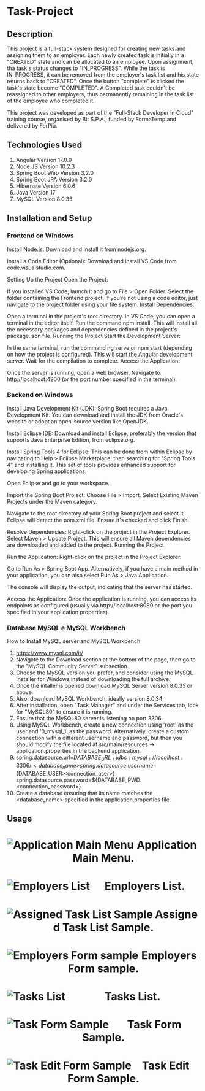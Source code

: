 # Task-Project

## Description 

This project is a full-stack system designed for creating new tasks and assigning them to an employer.
Each newly created task is initially in a "CREATED" state and can be allocated to an employee. Upon assignment, tha task's status changes to "IN_PROGRESS".
While the task is IN_PROGRESS, it can be removed from the employer's task list and his state returns back to "CREATED".
Once the button "complete" is clicked the task's state become "COMPLETED". A Completed task couldn't be reassigned to other employers, thus permanently remaining in the task list of the employee who completed it.

This project was developed as part of the "Full-Stack Developer in Cloud" training course, organised by Bit S.P.A., funded by FormaTemp and delivered by ForPiù.

## Technologies Used

1. Angular Version 17.0.0
2. Node.JS Version 10.2.3
3. Spring Boot Web Version 3.2.0
4. Spring Boot JPA Version 3.2.0
5. Hibernate Version 6.0.6
6. Java Version 17
7. MySQL Version 8.0.35

## Installation and Setup

### Frontend on Windows

Install Node.js: Download and install it from nodejs.org.

Install a Code Editor (Optional): Download and install VS Code from code.visualstudio.com.

Setting Up the Project
Open the Project:

If you installed VS Code, launch it and go to File > Open Folder. Select the folder containing the Frontend project.
If you’re not using a code editor, just navigate to the project folder using your file system.
Install Dependencies:

Open a terminal in the project's root directory. In VS Code, you can open a terminal in the editor itself.
Run the command npm install. This will install all the necessary packages and dependencies defined in the project's package.json file.
Running the Project
Start the Development Server:

In the same terminal, run the command ng serve or npm start (depending on how the project is configured). This will start the Angular development server.
Wait for the compilation to complete.
Access the Application:

Once the server is running, open a web browser.
Navigate to http://localhost:4200 (or the port number specified in the terminal).

### Backend on Windows

Install Java Development Kit (JDK): Spring Boot requires a Java Development Kit. You can download and install the JDK from Oracle's website or adopt an open-source version like OpenJDK.

Install Eclipse IDE: Download and install Eclipse, preferably the version that supports Java Enterprise Edition, from eclipse.org.

Install Spring Tools 4 for Eclipse: This can be done from within Eclipse by navigating to Help > Eclipse Marketplace, then searching for "Spring Tools 4" and installing it. This set of tools provides enhanced support for developing Spring applications.

Open Eclipse and go to your workspace.

Import the Spring Boot Project:
Choose File > Import.
Select Existing Maven Projects under the Maven category.

Navigate to the root directory of your Spring Boot project and select it.
Eclipse will detect the pom.xml file. Ensure it's checked and click Finish.

Resolve Dependencies:
Right-click on the project in the Project Explorer.
Select Maven > Update Project. This will ensure all Maven dependencies are downloaded and added to the project.
Running the Project

Run the Application:
Right-click on the project in the Project Explorer.

Go to Run As > Spring Boot App. Alternatively, if you have a main method in your application, you can also select Run As > Java Application.

The console will display the output, indicating that the server has started.

Access the Application:
Once the application is running, you can access its endpoints as configured (usually via http://localhost:8080 or the port you specified in your application properties).

### Database MySQL e MySQL Workbench

How to Install MySQL server and MySQL Workbench

1. https://www.mysql.com/it/
2. Navigate to the Download section at the bottom of the page, then go to the "MySQL Community Server" subsection.
3. Choose the MySQL version you prefer, and consider using the MySQL Installer for Windows instead of downloading the full archive.
4. Once the intaller is opened download MySQL Server version 8.0.35 or above.
5. Also, download MySQL Workbench, ideally version 8.0.34.
6. After installation, open "Task Manager" and under the Services tab, look for "MySQL80" to ensure it is running.
7. Ensure that the MySQL80 server is listening on port 3306.
8. Using MySQL Workbench, create a new connection using 'root' as the user and '0_mysql_1' as the password. Alternatively, create a custom connection with a different username and password, but then you should modify the file located at src/main/resources -> application.properties in the backend application.
9.  spring.datasource.url=${DATABASE_URL:jdbc:mysql://localhost:3306/<database_name>}
    spring.datasource.username=${DATABASE_USER:<connection_user>}
    spring.datasource.password=${DATABASE_PWD:<connection_password>}
10. Create a database ensuring that its name matches the <database_name> specified in the application.properties file.

## Usage
<h1
  align="center">
  <img 
    src="images/MainMenu.png" 
    alt="Application Main Menu" 
    style="float: left;" />
      Application Main Menu.
</h1>
<h1
  align="center">
  <img 
    src="images/EmployersList.png" 
    alt="Employers List" 
    style="float: left;" />
      Employers List.
</h1>
<h1
  align="center">
  <img 
    src="images/AssignedTaskList.png" 
    alt="Assigned Task List Sample" 
    style="float: left;" />
      Assigned Task List Sample.
</h1>
<h1
  align="center">
  <img 
    src="images/EmployersForm.png" 
    alt="Employers Form sample" 
    style="float: left;" />
      Employers Form sample.
</h1>
<h1
  align="center">
  <img 
    src="images/TasksList.png" 
    alt="Tasks List" 
    style="float: left;" />
      Tasks List.
</h1>
<h1
  align="center">
  <img 
    src="images/TaskForm.png" 
    alt="Task Form Sample" 
    style="float: left;" />
      Task Form Sample.
</h1>
<h1
  align="center">
  <img 
    src="images/TaskEdit.png" 
    alt="Task Edit Form Sample" 
    style="float: left;" />
      Task Edit Form Sample.
</h1>